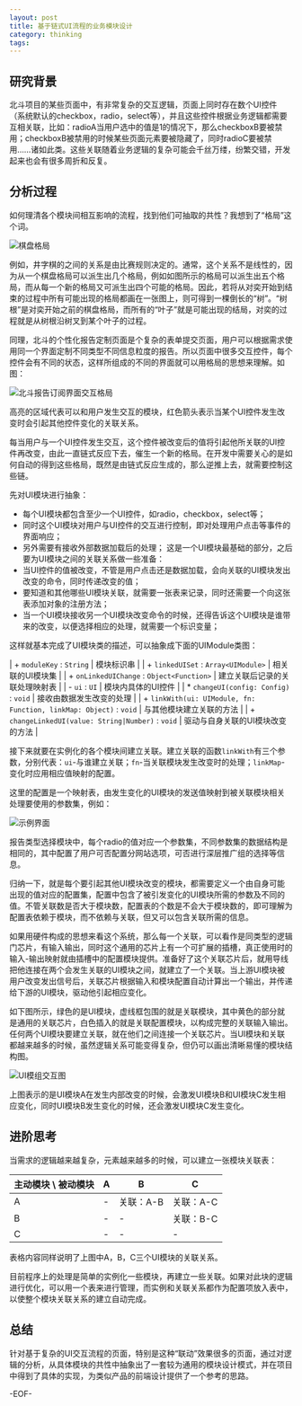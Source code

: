 ```yaml
---
layout: post
title: 基于链式UI流程的业务模块设计
category: thinking
tags:
---
```


## 研究背景

北斗项目的某些页面中，有非常复杂的交互逻辑，页面上同时存在数个UI控件（系统默认的checkbox，radio，select等），并且这些控件根据业务逻辑都需要互相关联，比如：radioA当用户选中的值是1的情况下，那么checkboxB要被禁用；checkboxB被禁用的时候某些页面元素要被隐藏了，同时radioC要被禁用……诸如此类。这些关联随着业务逻辑的复杂可能会千丝万缕，纷繁交错，开发起来也会有很多周折和反复。

## 分析过程

如何理清各个模块间相互影响的流程，找到他们可抽取的共性？我想到了“格局”这个词。

![棋盘格局](http://mbed.qiniudn.com/yanjunyi.com/img/chaining-ui-design/image001.gif)

例如，井字棋的之间的关系是由比赛规则决定的。通常，这个关系不是线性的，因为从一个棋盘格局可以派生出几个格局，例如如图所示的格局可以派生出五个格局，而从每一个新的格局又可派生出四个可能的格局。因此，若将从对奕开始到结束的过程中所有可能出现的格局都画在一张图上，则可得到一棵倒长的“树”。“树根”是对奕开始之前的棋盘格局，而所有的“叶子”就是可能出现的结局，对奕的过程就是从树根沿树叉到某个叶子的过程。

同理，北斗的个性化报告定制页面是个复杂的表单提交页面，用户可以根据需求使用同一个界面定制不同类型不同信息粒度的报告。所以页面中很多交互控件，每个控件会有不同的状态，这样所组成的不同的界面就可以用格局的思想来理解。如图：

![北斗报告订阅界面交互格局](http://mbed.qiniudn.com/yanjunyi.com/img/chaining-ui-design/image002.jpg)

高亮的区域代表可以和用户发生交互的模块，红色箭头表示当某个UI控件发生改变时会引起其他控件变化的关联关系。

每当用户与一个UI控件发生交互，这个控件被改变后的值将引起他所关联的UI控件再改变，由此一直链式反应下去，催生一个新的格局。在开发中需要关心的是如何自动的得到这些格局，既然是由链式反应生成的，那么逆推上去，就需要控制这些链。

先对UI模块进行抽象：

* 每个UI模块都包含至少一个UI控件，如radio，checkbox，select等；
* 同时这个UI模块对用户与UI控件的交互进行控制，即对处理用户点击等事件的界面响应；
* 另外需要有接收外部数据加载后的处理；
这是一个UI模块最基础的部分，之后要为UI模块之间的关联关系做一些准备：
* 当UI控件的值被改变，不管是用户点击还是数据加载，会向关联的UI模块发出改变的命令，同时传递改变的值；
* 要知道和其他哪些UI模块关联，就需要一张表来记录，同时还需要一个向这张表添加对象的注册方法；
* 当一个UI模块接收另一个UI模块改变命令的时候，还得告诉这个UI模块是谁带来的改变，以便选择相应的处理，就需要一个标识变量；

这样就基本完成了UI模块类的描述，可以抽象成下面的UIModule类图：

| + `moduleKey` : `String` | 模块标识串 |
| + `linkedUISet` : `Array<UIModule>` | 相关联的UI模块集 |
| + `onLinkedUIChange` : `Object<Function>` | 建立关联后记录的关联处理映射表 |
| - `ui` : `UI` | 模块内具体的UI控件 |
| * `changeUI(config: Config)` : `void` | 接收由数据发生改变的处理 |
| + `linkWith(ui: UIModule, fn: Function, linkMap: Object)` : `void` | 与其他模块建立关联的方法 |
| + `changeLinkedUI(value: String|Number)` : `void` | 驱动与自身关联的UI模块改变的方法 |

接下来就要在实例化的各个模块间建立关联。建立关联的函数`linkWith`有三个参数，分别代表：`ui`-与谁建立关联；`fn`-当关联模块发生改变时的处理；`linkMap`-变化时应用相应值映射的配置。

这里的配置是一个映射表，由发生变化的UI模块的发送值映射到被关联模块相关处理要使用的参数集，例如：

![示例界面](http://mbed.qiniudn.com/yanjunyi.com/img/chaining-ui-design/image003.jpg)

报告类型选择模块中，每个radio的值对应一个参数集，不同参数集的数据结构是相同的，其中配置了用户可否配置分网站选项，可否进行深层推广组的选择等信息。

归纳一下，就是每个要引起其他UI模块改变的模块，都需要定义一个由自身可能出现的值对应的配置集，配置中包含了被引发变化的UI模块所需的参数及不同的值。不管关联数是否大于模块数，配置表的个数是不会大于模块数的，即可理解为配置表依赖于模块，而不依赖与关联，但又可以包含关联所需的信息。

如果用硬件构成的思想来看这个系统，那么每一个关联，可以看作是同类型的逻辑门芯片，有输入输出，同时这个通用的芯片上有一个可扩展的插槽，真正使用时的输入-输出映射就由插槽中的配置模块提供。准备好了这个关联芯片后，就用导线把他连接在两个会发生关联的UI模块之间，就建立了一个关联。当上游UI模块被用户改变发出信号后，关联芯片根据输入和模块配置自动计算出一个输出，并传递给下游的UI模块，驱动他引起相应变化。

如下图所示，绿色的是UI模块，虚线框包围的就是关联模块，其中黄色的部分就是通用的关联芯片，白色插入的就是关联配置模块，以构成完整的关联输入输出。任何两个UI模块要建立关联，就在他们之间连接一个关联芯片。当UI模块和关联都越来越多的时候，虽然逻辑关系可能变得复杂，但仍可以画出清晰易懂的模块结构图。

![UI模组交互图](http://mbed.qiniudn.com/yanjunyi.com/img/chaining-ui-design/image004.gif)

上图表示的是UI模块A在发生内部改变的时候，会激发UI模块B和UI模块C发生相应变化，同时UI模块B发生变化的时候，还会激发UI模块C发生变化。

## 进阶思考

当需求的逻辑越来越复杂，元素越来越多的时候，可以建立一张模块关联表：

| 主动模块  \\ 被动模块 | A | B | C |
|-|-|-|-|
| A | - | 关联：A-B | 关联：A-C |
| B | - | - | 关联：B-C |
| C | - | - | - |

表格内容同样说明了上图中A，B，C三个UI模块的关联关系。

目前程序上的处理是简单的实例化一些模块，再建立一些关联。如果对此块的逻辑进行优化，可以用一个表来进行管理，而实例和关联关系都作为配置项放入表中，以使整个模块关联关系的建立自动完成。

## 总结

针对基于复杂的UI交互流程的页面，特别是这种“联动”效果很多的页面，通过对逻辑的分析，从具体模块的共性中抽象出了一套较为通用的模块设计模式，并在项目中得到了具体的实现，为类似产品的前端设计提供了一个参考的思路。

-EOF-
